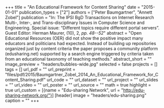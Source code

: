 +++
title = "An Educational Framework for Content Sharing"
date = "2015-01-01"
publication_types = ["2"]
authors = ["Peter Baumgartner", "Annett Zobel"]
publication = "In: The IPSI BgD Transactions on Internet Research Multi-, Inter-, and Trans-disciplinary Issues in Computer Science and Engineering. Special issue: “Different topics require different portal servers”. Guest Editor: Herman Maurer, (10), 2, _pp. 48--52_"
abstract = "Open Educational Resources (OER) did not show the positive impact many educators and politicians had expected. Instead of building up repositories organized just by content criteria the paper proposes a community platform (edusharing.net) supported by a search engine triggered by criteria taken from an educational taxonomy of teaching methods."
abstract_short = ""
image_preview = "headers/bubbles-wide.jpg"
selected = false
projects = []
tags = []
url_pdf = ""
url_preprint = "files/pdf/2015/Baumgartner_Zobel_2014_An_Educational_Framework_for_Content_Sharing.pdf"
url_code = ""
url_dataset = ""
url_project = ""
url_slides = ""
url_video = ""
url_poster = ""
url_source = ""
math = true
highlight = true
url_custom = [{name = "Edu-sharing Network", url = "http://edu-sharing-network.org/"}]
[header]
image = "headers/edu-sharing.png"
caption = ""
+++
